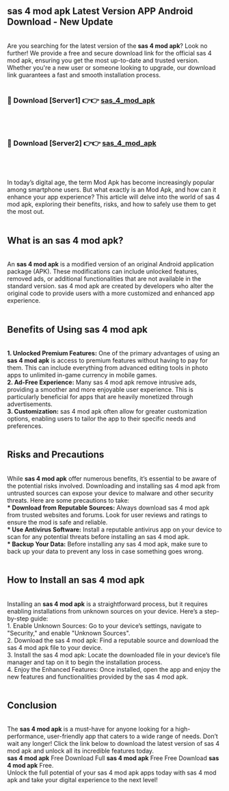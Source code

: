 ## sas 4 mod apk Latest Version APP Android Download - New Update
<br>
Are you searching for the latest version of the <strong>sas 4 mod apk</strong>? Look no further! We provide a free and secure download link for the official sas 4 mod apk, ensuring you get the most up-to-date and trusted version. Whether you're a new user or someone looking to upgrade, our download link guarantees a fast and smooth installation process.
<br>
<br>
<h3>🔴 Download [Server1] 👉👉 <a href="https://modyolo.store/sas+4+mod+apk">sas_4_mod_apk</a></h3><br>
<br>
<h3>🔴 Download [Server2] 👉👉 <a href="https://modyolo.store/sas+4+mod+apk">sas_4_mod_apk</a></h3><br>
<br>
<br>
In today’s digital age, the term Mod Apk has become increasingly popular among smartphone users. But what exactly is an Mod Apk, and how can it enhance your app experience? This article will delve into the world of sas 4 mod apk, exploring their benefits, risks, and how to safely use them to get the most out.
<br>
<br>
<h2>What is an sas 4 mod apk?</h2>
<br>
An <strong>sas 4 mod apk</strong> is a modified version of an original Android application package (APK). These modifications can include unlocked features, removed ads, or additional functionalities that are not available in the standard version. sas 4 mod apk are created by developers who alter the original code to provide users with a more customized and enhanced app experience.
<br>
<br>
<h2>Benefits of Using sas 4 mod apk</h2>
<br>
<strong> 1. Unlocked Premium Features:</strong> One of the primary advantages of using an <strong>sas 4 mod apk</strong> is access to premium features without having to pay for them. This can include everything from advanced editing tools in photo apps to unlimited in-game currency in mobile games.
<br>
<strong> 2. Ad-Free Experience:</strong> Many sas 4 mod apk remove intrusive ads, providing a smoother and more enjoyable user experience. This is particularly beneficial for apps that are heavily monetized through advertisements.
<br>
<strong> 3. Customization:</strong> sas 4 mod apk often allow for greater customization options, enabling users to tailor the app to their specific needs and preferences.
<br>
<br>
<h2>Risks and Precautions</h2>
<br>
While <strong>sas 4 mod apk</strong> offer numerous benefits, it’s essential to be aware of the potential risks involved. Downloading and installing sas 4 mod apk from untrusted sources can expose your device to malware and other security threats. Here are some precautions to take:
<br>
<strong> * Download from Reputable Sources:</strong> Always download sas 4 mod apk from trusted websites and forums. Look for user reviews and ratings to ensure the mod is safe and reliable.
<br>
<strong> * Use Antivirus Software:</strong> Install a reputable antivirus app on your device to scan for any potential threats before installing an sas 4 mod apk.
<br>
<strong> * Backup Your Data:</strong> Before installing any sas 4 mod apk, make sure to back up your data to prevent any loss in case something goes wrong.
<br>
<br>
<h2>How to Install an sas 4 mod apk</h2>
<br>
Installing an <strong>sas 4 mod apk</strong> is a straightforward process, but it requires enabling installations from unknown sources on your device. Here’s a step-by-step guide:
<br>
 1. Enable Unknown Sources: Go to your device’s settings, navigate to "Security," and enable "Unknown Sources".
<br>
 2. Download the sas 4 mod apk: Find a reputable source and download the sas 4 mod apk file to your device.
<br>
 3. Install the sas 4 mod apk: Locate the downloaded file in your device’s file manager and tap on it to begin the installation process.
<br>
 4. Enjoy the Enhanced Features: Once installed, open the app and enjoy the new features and functionalities provided by the sas 4 mod apk.
<br>
<br>
<h2><strong>Conclusion</strong></h2>
<br>
The <strong>sas 4 mod apk</strong> is a must-have for anyone looking for a high-performance, user-friendly app that caters to a wide range of needs. Don’t wait any longer! Click the link below to download the latest version of sas 4 mod apk and unlock all its incredible features today.
<br>
<strong>sas 4 mod apk</strong> Free Download Full <strong>sas 4 mod apk</strong> Free Free Download <strong>sas 4 mod apk</strong> Free.
<br>
Unlock the full potential of your sas 4 mod apk apps today with sas 4 mod apk and take your digital experience to the next level!